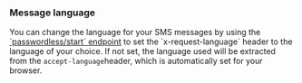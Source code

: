 <h3>Message language</h3>

<p>You can change the language for your SMS messages by using the <a href="/api/authentication/reference#get-code-or-link">`passwordless/start` endpoint</a> to set the `x-request-language` header to the language of your choice. If not set, the language used will be extracted from the <code>accept-language</code>header, which is automatically set for your browser.</p>